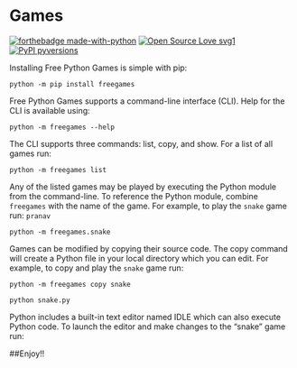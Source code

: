 # Games

[![forthebadge made-with-python](http://ForTheBadge.com/images/badges/made-with-python.svg)](https://www.python.org/)
[![Open Source Love svg1](https://badges.frapsoft.com/os/v1/open-source.svg?v=103)](https://github.com/ellerbrock/open-source-badges/)
[![PyPI pyversions](https://img.shields.io/pypi/pyversions/ansicolortags.svg)](https://pypi.python.org/)


Installing Free Python Games is simple with pip:
```
python -m pip install freegames
```
Free Python Games supports a command-line interface (CLI). Help for the CLI is available using:
```
python -m freegames --help
```
The CLI supports three commands: list, copy, and show. For a list of all games run:
```
python -m freegames list
```
Any of the listed games may be played by executing the Python module from the command-line. To reference the Python module, combine `freegames` with the name of the game. For example, to play the `snake` game run: `pranav`
```
python -m freegames.snake
```
Games can be modified by copying their source code. The copy command will create a Python file in your local directory which you can edit. For example, to copy and play the `snake` game run:

```
python -m freegames copy snake
```
```
python snake.py
```
Python includes a built-in text editor named IDLE which can also execute Python code. To launch the editor and make changes to the “snake” game run:

##Enjoy!!

